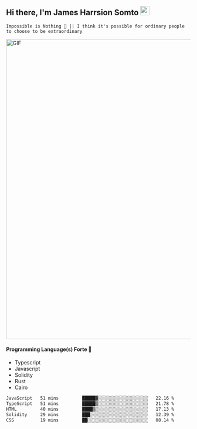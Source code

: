 ## Hi there, I'm James Harrsion Somto <img src="https://media.giphy.com/media/hvRJCLFzcasrR4ia7z/giphy.gif" width="25px">

`Impossible is Nothing 🚀 || I think it's possible for ordinary people to choose to be extraordinary`

 
<img align="center" alt="GIF" src="https://github.com/Gapur/Gapur/blob/master/coding.gif?raw=true" width="818px" height="818px" />


#### Programming Language(s) Forte 🚀
- Typescript
- Javascript
- Solidity
- Rust
- Cairo



<!--START_SECTION:waka-->

```txt
JavaScript   51 mins         █████▓░░░░░░░░░░░░░░░░░░░   22.16 %
TypeScript   51 mins         █████▒░░░░░░░░░░░░░░░░░░░   21.78 %
HTML         40 mins         ████▒░░░░░░░░░░░░░░░░░░░░   17.13 %
Solidity     29 mins         ███░░░░░░░░░░░░░░░░░░░░░░   12.39 %
CSS          19 mins         ██░░░░░░░░░░░░░░░░░░░░░░░   08.14 %
```

<!--END_SECTION:waka-->
<br />
<br />
<br />







